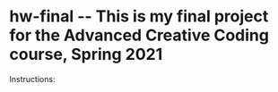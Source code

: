 # hw-final -- This is my final project for the Advanced Creative Coding course, Spring 2021


Instructions: 
